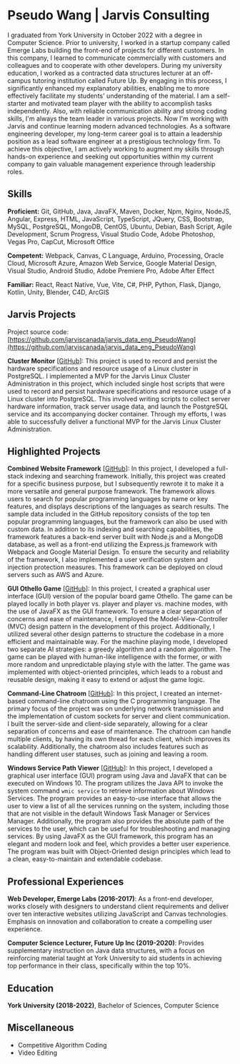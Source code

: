 # Pseudo Wang | Jarvis Consulting

I graduated from York University in October 2022 with a degree in Computer Science. Prior to university, I worked in a startup company called Emerge Labs building the front-end of projects for different customers. In this company, I learned to communicate commercially with customers and colleagues and to cooperate with other developers. During my university education, I worked as a contracted data structures lecturer at an off-campus tutoring institution called Future Up. By engaging in this process, I significantly enhanced my explanatory abilities, enabling me to more effectively facilitate my students' understanding of the material. I am a self-starter and motivated team player with the ability to accomplish tasks independently. Also, with reliable communication ability and strong coding skills, I'm always the team leader in various projects. Now I'm working with Jarvis and continue learning modern advanced technologies. As a software engineering developer, my long-term career goal is to attain a leadership position as a lead software engineer at a prestigious technology firm. To achieve this objective, I am actively working to augment my skills through hands-on experience and seeking out opportunities within my current company to gain valuable management experience through leadership roles.

## Skills

**Proficient:** Git, GitHub, Java, JavaFX, Maven, Docker, Npm, Nginx, NodeJS, Angular, Express, HTML, JavaScript, TypeScript, JQuery, CSS, Bootstrap, MySQL, PostgreSQL, MongoDB, CentOS, Ubuntu, Debian, Bash Script, Agile Development, Scrum Progress, Visual Studio Code, Adobe Photoshop, Vegas Pro, CapCut, Microsoft Office

**Competent:** Webpack, Canvas, C Language, Arduino, Processing, Oracle Cloud, Microsoft Azure, Amazon Web Service, Google Material Design, Visual Studio, Android Studio, Adobe Premiere Pro, Adobe After Effect

**Familiar:** React, React Native, Vue, Vite, C#, PHP, Python, Flask, Django, Kotlin, Unity, Blender, C4D, ArcGIS

## Jarvis Projects

Project source code: [https://github.com/jarviscanada/jarvis_data_eng_PseudoWang](https://github.com/jarviscanada/jarvis_data_eng_PseudoWang)

**Cluster Monitor** [[GitHub](https://github.com/jarviscanada/jarvis_data_eng_PseudoWang/tree/master/linux_sql)]: This project is used to record and persist the hardware specifications and resource usage of a Linux cluster in PostgreSQL. I implemented a MVP for the Jarvis Linux Cluster Administration in this project, which included single host scripts that were used to record and persist hardware specifications and resource usage of a Linux cluster into PostgreSQL. This involved writing scripts to collect server hardware information, track server usage data, and launch the PostgreSQL service and its accompanying docker container. Through my efforts, I was able to successfully deliver a functional MVP for the Jarvis Linux Cluster Administration.

## Highlighted Projects

**Combined Website Framework** [[GitHub](https://github.com/WuWaA/Combined-Website-Framework)]: In this project, I developed a full-stack indexing and searching framework. Initially, this project was created for a specific business purpose, but I subsequently rewrote it to make it a more versatile and general purpose framework. The framework allows users to search for popular programming languages by name or key features, and displays descriptions of the languages as search results. The sample data included in the GitHub repository consists of the top ten popular programming languages, but the framework can also be used with custom data. In addition to its indexing and searching capabilities, the framework features a back-end server built with Node.js and a MongoDB database, as well as a front-end utilizing the Express.js framework with Webpack and Google Material Design. To ensure the security and reliability of the framework, I also implemented a user verification system and injection protection measures. This framework can be deployed on cloud servers such as AWS and Azure.

**GUI Othello Game** [[GitHub](https://github.com/WuWaA/Othello-Game)]: In this project, I created a graphical user interface (GUI) version of the popular board game Othello. The game can be played locally in both player vs. player and player vs. machine modes, with the use of JavaFX as the GUI framework. To ensure a clear separation of concerns and ease of maintenance, I employed the Model-View-Controller (MVC) design pattern in the development of this project. Additionally, I utilized several other design patterns to structure the codebase in a more efficient and maintainable way. For the machine playing mode, I developed two separate AI strategies: a greedy algorithm and a random algorithm. The game can be played with human-like intelligence with the former, or with more random and unpredictable playing style with the latter. The game was implemented with object-oriented principles, which leads to a robust and reusable design, making it easy to extend or adjust the game logic.

**Command-Line Chatroom** [[GitHub](https://github.com/WuWaA/Online-Chatroom-CLI)]: In this project, I created an internet-based command-line chatroom using the C programming language. The primary focus of the project was on underlying network transmission and the implementation of custom sockets for server and client communication. I built the server-side and client-side separately, allowing for a clear separation of concerns and ease of maintenance. The chatroom can handle multiple clients, by having its own thread for each client, which improves its scalability. Additionally, the chatroom also includes features such as handling different user statuses, such as joining and leaving a room.

**Windows Service Path Viewer** [[GitHub](https://github.com/WuWaA/Windows-Service-Path-Viewer)]: In this project, I developed a graphical user interface (GUI) program using Java and JavaFX that can be executed on Windows 10. The program utilizes the Java API to invoke the system command `wmic service` to retrieve information about Windows Services. The program provides an easy-to-use interface that allows the user to view a list of all the services running on the system, including those that are not visible in the default Windows Task Manager or Services Manager. Additionally, the program also provides the absolute path of the services to the user, which can be useful for troubleshooting and managing services. By using JavaFX as the GUI framework, this program has an elegant and modern look and feel, which provides a better user experience. The program was built with Object-Oriented design principles which lead to a clean, easy-to-maintain and extendable codebase.

## Professional Experiences

**Web Developer, Emerge Labs (2016-2017)**: As a front-end developer, works closely with designers to understand client requirements and deliver over ten interactive websites utilizing JavaScript and Canvas technologies. Emphasis on innovation and collaboration to create a compelling user experience.

**Computer Science Lecturer, Future Up Inc (2019-2020)**: Provides supplementary instruction on Java data structures, with a focus on reinforcing material taught at York University to aid students in achieving top performance in their class, specifically within the top 10%.

## Education

**York University (2018-2022)**, Bachelor of Sciences, Computer Science

## Miscellaneous

- Competitive Algorithm Coding
- Video Editing
